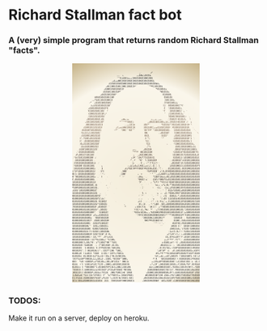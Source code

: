 # Richard Stallman fact bot

### A (very) simple program that returns random Richard Stallman "facts".

<p align="center"><img src="/img/rms.png" width="50%" height="50%"/></p>

### TODOS:
Make it run on a server, deploy on heroku.
